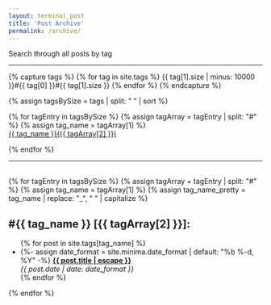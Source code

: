 ```yaml
---
layout: terminal_post
title: 'Post Archive'
permalink: /archive/
---
```


<div>
  Search through all posts by tag
</div>
<hr />

{% capture tags %}
{% for tag in site.tags %}
{{ tag[1].size | minus: 10000 }}#{{ tag[0] }}#{{ tag[1].size }}
{% endfor %}
{% endcapture %}

{% assign tagsBySize = tags | split: " " | sort %}

<div class='archive'>
  {% for tagEntry in tagsBySize %}    
      {% assign tagArray = tagEntry | split: "#" %}
      {% assign tag_name = tagArray[1] %}
      <div>
        <div>
          <a href="#{{ tag_name }}">{{ tag_name }}({{ tagArray[2] }})</a>
        </div>
        <p></p>
      </div>
  {% endfor %}
</div>
<hr />
<br />
<div id="tags-list">
  {% for tagEntry in tagsBySize %}
    {% assign tagArray = tagEntry | split: "#" %}
    {% assign tag_name = tagArray[1] %}
    {% assign tag_name_pretty = tag_name | replace: "_", " " | capitalize %}
    <div class="tag-list">
      <h2 class="post-list-heading line-bottom">
        #{{ tag_name }} [{{ tagArray[2] }}]:
      </h2>
      <a name="{{ tag_name | slugize }}"></a>
      <ul class="post-list post-list-narrow">
        {% for post in site.tags[tag_name] %}
          <li>
            {%- assign date_format = site.minima.date_format | default: "%b %-d, %Y" -%}
            <b>
              <a href="{{ post.url | relative_url }}">
                {{ post.title | escape }}
              </a>
            </b><br /><i>{{ post.date | date: date_format }}</i>
          </li>
        {% endfor %}
      </ul>
    </div>
  {% endfor %}
</div>
